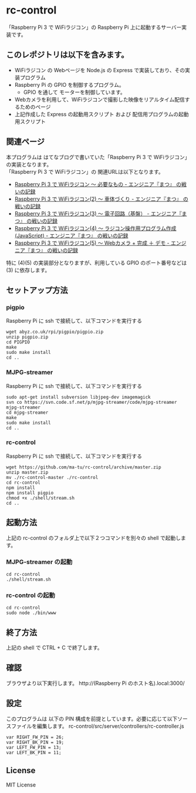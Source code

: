 # rc-control

「Raspberry Pi 3 で WiFiラジコン」の Raspberry Pi 上に起動するサーバー実装です。

## このレポジトリは以下を含みます。

* WiFiラジコン の Webページを Node.js の Express で実装しており、その実装プログラム
* Raspberry Pi の GPIO を制御するプログラム。
    * GPIO を通して モーターを制御しています。
* Webカメラを利用して、WiFiラジコンで撮影した映像をリアルタイム配信するためのページ
* 上記作成した Express の起動用スクリプト および 配信用プログラムの起動用スクリプト

## 関連ページ

本プログラムは はてなブログで書いていた「Raspberry Pi 3 で WiFiラジコン」の実装となります。  
「Raspberry Pi 3 で WiFiラジコン」の 関連URLは以下となります。

* [Raspberry Pi 3 で WiFiラジコン 〜 必要なもの - エンジニア『まつ』 の戦いの記録](http://matu-developer.hatenablog.com/entry/2016/10/15/160914)
* [Raspberry Pi 3 で WiFiラジコン(2) 〜 車体づくり - エンジニア『まつ』 の戦いの記録](http://matu-developer.hatenablog.com/entry/2016/09/16/122650)
* [Raspberry Pi 3 で WiFiラジコン(3) 〜 電子回路（基盤） - エンジニア『まつ』 の戦いの記録](http://matu-developer.hatenablog.com/entry/2016/10/15/214358)
* [Raspberry Pi 3 で WiFiラジコン(4) 〜 ラジコン操作用プログラム作成 (JavaScript) - エンジニア『まつ』 の戦いの記録](http://matu-developer.hatenablog.com/entry/2016/10/16/141622)
* [Raspberry Pi 3 で WiFiラジコン(5) 〜 Webカメラ + 完成 ＋ デモ - エンジニア『まつ』 の戦いの記録](http://matu-developer.hatenablog.com/entry/2016/10/17/211501)

特に (4)(5) の実装部分となりますが、利用している GPIO のポート番号などは (3) に依存します。

## セットアップ方法

### pigpio

Raspberry Pi に ssh で接続して、以下コマンドを実行する
```
wget abyz.co.uk/rpi/pigpio/pigpio.zip
unzip pigpio.zip
cd PIGPIO
make
sudo make install
cd ..
```

### MJPG-streamer

Raspberry Pi に ssh で接続して、以下コマンドを実行する
```
sudo apt-get install subversion libjpeg-dev imagemagick
svn co https://svn.code.sf.net/p/mjpg-streamer/code/mjpg-streamer mjpg-streamer
cd mjpg-streamer
make
sudo make install
cd ..
```
### rc-control

Raspberry Pi に ssh で接続して、以下コマンドを実行する

```
wget https://github.com/ma-tu/rc-control/archive/master.zip
unzip master.zip
mv ./rc-control-master ./rc-control 
cd rc-control
npm install
npm install pigpio
chmod +x ./shell/stream.sh
cd ..
```

## 起動方法

上記の rc-control のフォルダ上で以下２つコマンドを別々の shell で起動します。

### MJPG-streamer の起動

```
cd rc-control
./shell/stream.sh
```

### rc-control の起動

```
cd rc-control
sudo node ./bin/www
```
## 終了方法

上記の shell で CTRL + C で終了します。

## 確認

ブラウザより以下実行します。
http://(Raspberry Pi のホスト名).local:3000/

## 設定

このプログラムは 以下の PIN 構成を前提としています。必要に応じて以下ソースファイルを編集します。
rc-control/src/server/controllers/rc-controller.js

```
var RIGHT_FW_PIN = 26;
var RIGHT_BK_PIN = 19;
var LEFT_FW_PIN = 13;
var LEFT_BK_PIN = 11;
```

## License

MIT License